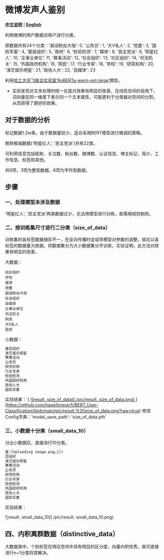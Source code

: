 # 微博发声人鉴别

[**中文说明**](https://github.com/hawkforever5/BERT_User-Classification/blob/main/README.md) | [**English**](https://github.com/hawkforever5/BERT_User-Classification/blob/main/README_EN.md)

利用微博的用户数据对用户进行分类。

原数据共有24个分类：'超话粉丝大咖': 0, '公务员': 1, '大V名人': 2, '党委': 3, '国防军委': 4, '基层组织': 5, '政府': 6, '检验检测': 7, '媒体': 8, '民主党派': 9, '明星红人': 10, '企事业单位': 11, '赛事活动': 12, '社会组织': 13, '社区组织': 14, '司法机关': 15, '外国政府机构': 16, '网民': 17, '行业专家': 18, '学校': 19, '研究机构': 20, '演艺娱乐明星': 21, '政协人大': 22, '自媒体': 23

利用[哈工大讯飞联合实验室‘RoBERTa-wwm-ext-large’](https://github.com/ymcui/Chinese-BERT-wwm)模型。

- 实验发现对文本处理时统一长度对效果有明显的改善，在线性空间的视角下，词向量在同一维度下表示同一个文本属性，可能更利于分类器对空间的分割，从而获得了更好的效果。

## 对于数据的分析

标记数据1.2w条，由于数据量较少，适合采用BERT模型进行微调的策略。

剔除极端数据('明星红人', '民主党派')共有22类。

可利用信息包括昵称、关注数、粉丝数、微博数、认证信息、博主标记、简介、工作信息、标签和其他。

共9项，3项为整型数据，6项为字符型数据。

## 步骤

### 一、处理模型未涉及数据

'明星红人', '民主党派'两类数据过少，无法用模型进行训练，故需用规则剔除。

### 二、按训练集尺寸进行二分类（size_of_data）

训练集的各标签数据储存不一，在反向传播时会误导模型对参数的调整，故应以各标签的数据量为依据，将数据集分为大小数据集分开训练，实验证明，此方法对效果有明显的改善。

大数据：

```
社区组织
学校
媒体
党委
超话粉丝大咖
社会组织
自媒体
企事业单位
司法机关
网民
大V名人
政府
```

小数据：

```python
基层组织
演艺娱乐明星
赛事活动
公务员
研究机构
行业专家
检验检测
外国政府机构
政协人大
国防军委
```

实验结果：
[
[![result. size_of_data](./pic/result. size_of_data.png)
](https://github.com/hawkforever5/BERT_User-Classification/blob/main/pic/result.%20size_of_data.png?raw=true)](https://github.com/hawkforever5/BERT_User-Classification/blob/main/pic/result.%20size_of_data.png?raw=true)
修改 Config字典：'model_save_path': 'size_of_data.pth'

### 三、小数据十分类（small_data_10）

分出小数据后，直接进行10分类。

```python
基![Uploading image.png…]()
层组织
演艺娱乐明星
赛事活动
公务员
研究机构
行业专家
检验检测
外国政府机构
政协人大
国防军委
```

实验结果：

![result. small_data_10](./pic/result. small_data_10.png)

## 四、内积离群数据（distinctive_data）

大数据类中，个别标签在特征空间中具有明显的区分度，向量内积优秀，故可直接进行n+1分类将其解决。

